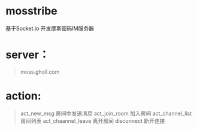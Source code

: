 # mosstribe
基于Socket.io 开发摩斯密码IM服务器

# server：
>moss.gholl.com 

# action: 
>act_new_msg 房间中发送消息 
act_join_room 加入房间 
act_channel_list 房间列表 
act_chaannel_leave 离开房间 
disconnect 断开连接
